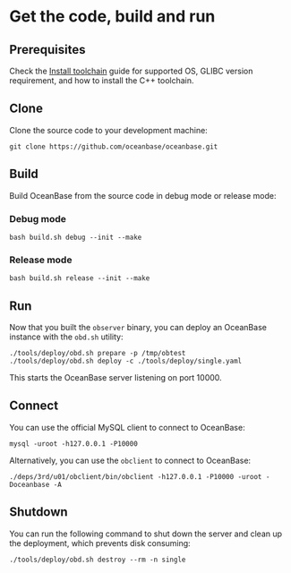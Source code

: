 # Get the code, build and run

## Prerequisites

Check the [Install toolchain](toolchain.md) guide for supported OS, GLIBC version requirement, and how to install the C++ toolchain.

## Clone

Clone the source code to your development machine:

```shell
git clone https://github.com/oceanbase/oceanbase.git
```

## Build

Build OceanBase from the source code in debug mode or release mode:

### Debug mode

```shell
bash build.sh debug --init --make
```

### Release mode

```shell
bash build.sh release --init --make
```

## Run

Now that you built the `observer` binary, you can deploy an OceanBase instance with the `obd.sh` utility:

```shell
./tools/deploy/obd.sh prepare -p /tmp/obtest
./tools/deploy/obd.sh deploy -c ./tools/deploy/single.yaml
```

This starts the OceanBase server listening on port 10000.

## Connect

You can use the official MySQL client to connect to OceanBase:

```shell
mysql -uroot -h127.0.0.1 -P10000
```

Alternatively, you can use the `obclient` to connect to OceanBase:

```shell
./deps/3rd/u01/obclient/bin/obclient -h127.0.0.1 -P10000 -uroot -Doceanbase -A
```

## Shutdown

You can run the following command to shut down the server and clean up the deployment, which prevents disk consuming:

```shell
./tools/deploy/obd.sh destroy --rm -n single
```
